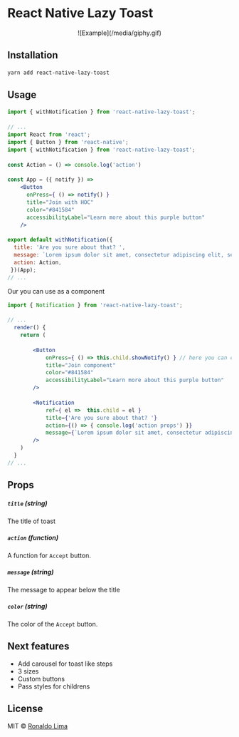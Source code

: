 # React Native Lazy Toast


<p align="center">
    ![Example](/media/giphy.gif)
</p>


## Installation

```sh
yarn add react-native-lazy-toast
```

## Usage

```jsx
import { withNotification } from 'react-native-lazy-toast';

// ...
import React from 'react';
import { Button } from 'react-native';
import { withNotification } from 'react-native-lazy-toast';

const Action = () => console.log('action')

const App = ({ notify }) => 
    <Button
      onPress={ () => notify() }
      title="Join with HOC"
      color="#841584"
      accessibilityLabel="Learn more about this purple button"
    />

export default withNotification({ 
  title: 'Are you sure about that? ', 
  message: `Lorem ipsum dolor sit amet, consectetur adipiscing elit, sed do eiusmod tempor incididunt ut`,
  action: Action,
 })(App);
// ...
```
Our you can use as a component
```jsx
import { Notification } from 'react-native-lazy-toast';

// ...
  render() {
    return (
     
        <Button
            onPress={ () => this.child.showNotify() } // here you can call showNotify with ref
            title="Join component"
            color="#841584"
            accessibilityLabel="Learn more about this purple button"
        />

        <Notification 
            ref={ el =>  this.child = el }
            title={'Are you sure about that? '}
            action={() => { console.log('action props') }}
            message={`Lorem ipsum dolor sit amet, consectetur adipiscing elit, sed do eiusmod tempor incididunt ut` }  
        />
    )
  }
// ...
```

## Props

##### `title` (string)
The title of toast

##### `action` (function)
A function for `Accept` button.

##### `message` (string)
The message to appear below the title

##### `color` (string)
The color of the `Accept` button.

## Next features

- Add carousel for toast like steps
- 3 sizes
- Custom buttons
- Pass styles for childrens

## License

MIT © [Ronaldo Lima](http://github.com/ronal2do)